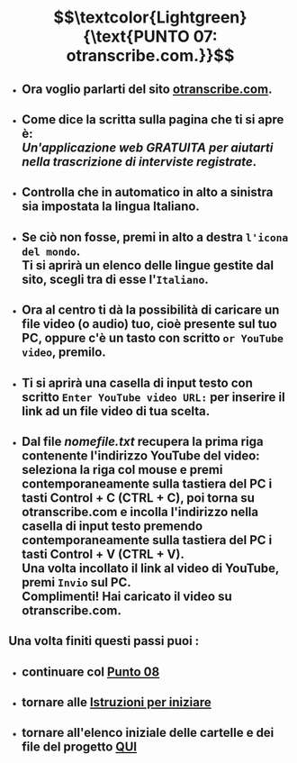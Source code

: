 # $$\textcolor{Lightgreen}{\text{PUNTO 07: otranscribe.com.}}$$

- ## Ora voglio parlarti del sito [otranscribe.com](https://otranscribe.com). ##
- ## Come dice la scritta sulla pagina che ti si apre è: <br/> *Un'applicazione web GRATUITA per aiutarti nella trascrizione di interviste registrate*. ##
- ## Controlla che in automatico in alto a sinistra sia impostata la lingua Italiano. ##
- ## Se ciò non fosse, premi in alto a destra `l'icona del mondo`. <br/> Ti si aprirà un elenco delle lingue gestite dal sito, scegli tra di esse l'`Italiano`. ##
- ## Ora al centro ti dà la possibilità di caricare un file video (o audio) tuo, cioè presente sul tuo PC, oppure c'è un tasto con scritto `or YouTube video`, premilo. ##
- ## Ti si aprirà una casella di input testo con scritto `Enter YouTube video URL:` per inserire il link ad un file video di tua scelta. ##
- ## Dal file *nomefile.txt* recupera la prima riga contenente l'indirizzo YouTube del video: seleziona la riga col mouse e premi contemporaneamente sulla tastiera del PC i tasti Control + C (CTRL + C), poi torna su otranscribe.com e incolla l'indirizzo nella casella di input testo premendo contemporaneamente sulla tastiera del PC i tasti Control + V (CTRL + V). <br/> Una volta incollato il link al video di YouTube, premi `Invio` sul PC. <br/> Complimenti! Hai caricato il video su otranscribe.com. ##

## Una volta finiti questi passi puoi :
- ## continuare col [Punto 08](https://github.com/EmanueleTinari/Pensieri/blob/main/Istruzioni/08_otranscribe.md)
- ## tornare alle [Istruzioni per iniziare](https://github.com/EmanueleTinari/Pensieri/blob/main/Istruzioni%20per%20iniziare.md)
- ## tornare all'elenco iniziale delle cartelle e dei file del progetto [QUI](https://github.com/EmanueleTinari/Pensieri)
